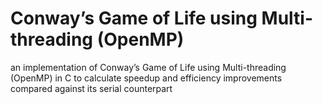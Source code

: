 <h1>Conway’s Game of Life using Multi-threading (OpenMP)</h1>
an implementation of Conway’s Game of Life using Multi-threading (OpenMP) in C to calculate speedup and efficiency improvements compared against its serial counterpart

